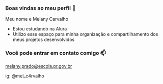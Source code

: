 ### Boas vindas ao meu perfil 💜

Meu nome e Melany Carvalho

  - Estou estudando na Alura
  - Utilizo esse espaço para minha organização e compartilhamento dos meus projetos desenvolvidos

### Você pode entrar em contato comigo 📫

melany.prado@escola.pr.gov.br

ig: @mel_c4rvalho
